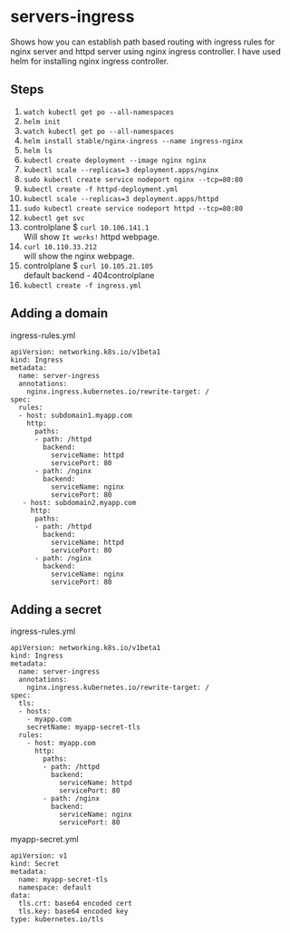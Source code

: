 # servers-ingress

Shows how you can establish path based routing with ingress rules for nginx server and httpd server using nginx ingress controller. 
I have used helm for installing nginx ingress controller.

## Steps

1. `watch kubectl get po --all-namespaces`
2. `helm init`
3. `watch kubectl get po --all-namespaces`
4. `helm install stable/nginx-ingress --name ingress-nginx`
5. `helm ls`
6. `kubectl create deployment --image nginx nginx`  
7. `kubectl scale --replicas=3 deployment.apps/nginx`  
8. `sudo kubectl create service nodeport nginx --tcp=80:80`  
9. `kubectl create -f httpd-deployment.yml`  
10. `kubectl scale --replicas=3 deployment.apps/httpd`  
11. `sudo kubectl create service nodeport httpd --tcp=80:80`  
12. `kubectl get svc`  
13. controlplane $ `curl 10.106.141.1`  
Will show `It works!` httpd webpage.   
14. `curl 10.110.33.212`  
will show the nginx webpage.  
15. controlplane $ `curl 10.105.21.105`  
default backend - 404controlplane  
17. `kubectl create -f ingress.yml`  

## Adding a domain

ingress-rules.yml
```
apiVersion: networking.k8s.io/v1beta1
kind: Ingress
metadata:
  name: server-ingress
  annotations:
    nginx.ingress.kubernetes.io/rewrite-target: /
spec:
  rules:
  - host: subdomain1.myapp.com
    http:
      paths:
      - path: /httpd
        backend:
          serviceName: httpd
          servicePort: 80
      - path: /nginx
        backend:
          serviceName: nginx
          servicePort: 80
   - host: subdomain2.myapp.com
     http:
      paths:
      - path: /httpd
        backend:
          serviceName: httpd
          servicePort: 80
      - path: /nginx
        backend:
          serviceName: nginx
          servicePort: 80
```

## Adding a secret

ingress-rules.yml
```
apiVersion: networking.k8s.io/v1beta1
kind: Ingress
metadata:
  name: server-ingress
  annotations:
    nginx.ingress.kubernetes.io/rewrite-target: /
spec:
  tls:
  - hosts:
    - myapp.com
    secretName: myapp-secret-tls
  rules:
    - host: myapp.com
      http:
        paths:
        - path: /httpd
          backend:
            serviceName: httpd
            servicePort: 80
        - path: /nginx
          backend:
            serviceName: nginx
            servicePort: 80
```

myapp-secret.yml
```
apiVersion: v1
kind: Secret
metadata:
  name: myapp-secret-tls
  namespace: default
data:
  tls.crt: base64 encoded cert
  tls.key: base64 encoded key
type: kubernetes.io/tls
```
